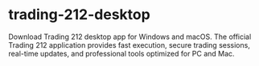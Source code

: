# trading-212-desktop
Download Trading 212 desktop app for Windows and macOS. The official Trading 212 application provides fast execution, secure trading sessions, real-time updates, and professional tools optimized for PC and Mac.
